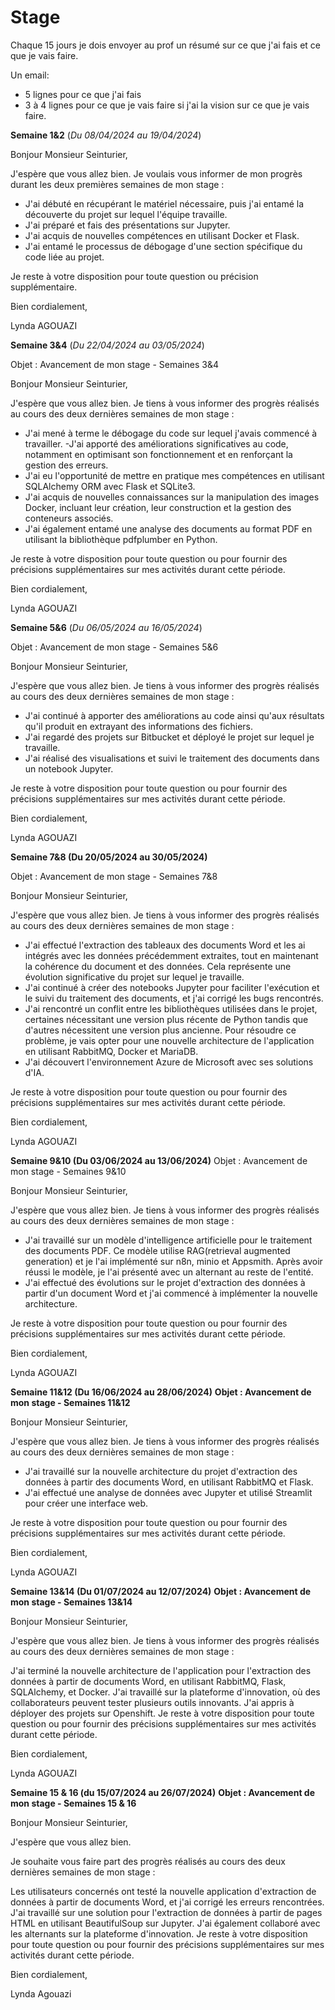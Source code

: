# **Stage**

Chaque 15 jours je dois envoyer au prof un résumé sur ce que j'ai fais et ce que je vais faire.

Un email:  
- 5 lignes pour ce que j'ai fais
- 3 à 4 lignes pour ce que je vais faire si j'ai la vision sur ce que je vais faire.


**Semaine 1&2** (*Du 08/04/2024 au 19/04/2024*)

Bonjour Monsieur Seinturier,

J'espère que vous allez bien. Je voulais vous informer de mon progrès durant les deux premières semaines de mon stage :

- J'ai débuté en récupérant le matériel nécessaire, puis j'ai entamé la découverte du projet sur lequel l'équipe travaille.
- J'ai préparé et fais des présentations sur Jupyter.
- J'ai acquis de nouvelles compétences en utilisant Docker et Flask.
- J'ai entamé le processus de débogage d'une section spécifique du code liée au projet.

Je reste à votre disposition pour toute question ou précision supplémentaire.

Bien cordialement,

Lynda AGOUAZI



**Semaine 3&4** (*Du 22/04/2024 au 03/05/2024*)

Objet : Avancement de mon stage - Semaines 3&4

Bonjour Monsieur Seinturier,

J'espère que vous allez bien. Je tiens à vous informer des progrès réalisés au cours des deux dernières semaines de mon stage :

- J'ai mené à terme le débogage du code sur lequel j'avais commencé à travailler.
-J'ai apporté des améliorations significatives au code, notamment en optimisant son fonctionnement et en renforçant la gestion des erreurs.
- J'ai eu l'opportunité de mettre en pratique mes compétences en utilisant SQLAlchemy ORM avec Flask et SQLite3.
- J'ai acquis de nouvelles connaissances sur la manipulation des images Docker, incluant leur création, leur construction et la gestion des conteneurs associés.
- J'ai également entamé une analyse des documents au format PDF en utilisant la bibliothèque pdfplumber en Python.
  
Je reste à votre disposition pour toute question ou pour fournir des précisions supplémentaires sur mes activités durant cette période.

Bien cordialement,

Lynda AGOUAZI

**Semaine 5&6** (*Du 06/05/2024 au 16/05/2024*)

Objet : Avancement de mon stage - Semaines 5&6

Bonjour Monsieur Seinturier,

J'espère que vous allez bien. Je tiens à vous informer des progrès réalisés au cours des deux dernières semaines de mon stage :

- J'ai continué à apporter des améliorations au code ainsi qu'aux résultats qu'il produit en extrayant des informations des fichiers.
- J'ai regardé des projets sur Bitbucket et déployé le projet sur lequel je travaille.
- J'ai réalisé des visualisations et suivi le traitement des documents dans un notebook Jupyter.
  
Je reste à votre disposition pour toute question ou pour fournir des précisions supplémentaires sur mes activités durant cette période.

Bien cordialement,

Lynda AGOUAZI



**Semaine 7&8 (Du 20/05/2024 au 30/05/2024)**

Objet : Avancement de mon stage - Semaines 7&8

Bonjour Monsieur Seinturier,

J'espère que vous allez bien. Je tiens à vous informer des progrès réalisés au cours des deux dernières semaines de mon stage :

- J'ai effectué l'extraction des tableaux des documents Word et les ai intégrés avec les données précédemment extraites, tout en maintenant la cohérence du document et des données. Cela représente une évolution significative du projet sur lequel je travaille.
- J'ai continué à créer des notebooks Jupyter pour faciliter l'exécution et le suivi du traitement des documents, et j'ai corrigé les bugs rencontrés.
- J'ai rencontré un conflit entre les bibliothèques utilisées dans le projet, certaines nécessitant une version plus récente de Python tandis que d'autres nécessitent une version plus ancienne. Pour résoudre ce problème, je vais opter pour une nouvelle architecture de l'application en utilisant RabbitMQ, Docker et MariaDB.
- J'ai découvert l'environnement Azure de Microsoft avec ses solutions d'IA.

Je reste à votre disposition pour toute question ou pour fournir des précisions supplémentaires sur mes activités durant cette période.

Bien cordialement,

Lynda AGOUAZI



**Semaine 9&10 (Du 03/06/2024 au 13/06/2024)**
Objet : Avancement de mon stage - Semaines 9&10

Bonjour Monsieur Seinturier,

J'espère que vous allez bien. Je tiens à vous informer des progrès réalisés au cours des deux dernières semaines de mon stage :

- J'ai travaillé sur un modèle d'intelligence artificielle pour le traitement des documents PDF. Ce modèle utilise RAG(retrieval augmented generation) et je l'ai implémenté sur n8n, minio et Appsmith. Après avoir réussi le modèle, je l'ai présenté avec un alternant au reste de l'entité.
- J'ai effectué des évolutions sur le projet d'extraction des données à partir d'un document Word et j'ai commencé à implémenter la nouvelle architecture.

Je reste à votre disposition pour toute question ou pour fournir des précisions supplémentaires sur mes activités durant cette période.

Bien cordialement,

Lynda AGOUAZI



**Semaine 11&12 (Du 16/06/2024 au 28/06/2024)**
**Objet : Avancement de mon stage - Semaines 11&12**

Bonjour Monsieur Seinturier,

J'espère que vous allez bien. Je tiens à vous informer des progrès réalisés au cours des deux dernières semaines de mon stage :

- J'ai travaillé sur la nouvelle architecture du projet d'extraction des données à partir des documents Word, en utilisant RabbitMQ et Flask.
- J'ai effectué une analyse de données avec Jupyter et utilisé Streamlit pour créer une interface web.

Je reste à votre disposition pour toute question ou pour fournir des précisions supplémentaires sur mes activités durant cette période.

Bien cordialement,

Lynda AGOUAZI


**Semaine 13&14 (Du 01/07/2024 au 12/07/2024)**
**Objet : Avancement de mon stage - Semaines 13&14**

Bonjour Monsieur Seinturier,

J'espère que vous allez bien. Je tiens à vous informer des progrès réalisés au cours des deux dernières semaines de mon stage :

J'ai terminé la nouvelle architecture de l'application pour l'extraction des données à partir de documents Word, en utilisant RabbitMQ, Flask, SQLAlchemy, et Docker.
J'ai travaillé sur la plateforme d'innovation, où des collaborateurs peuvent tester plusieurs outils innovants.
J'ai appris à déployer des projets sur Openshift.
Je reste à votre disposition pour toute question ou pour fournir des précisions supplémentaires sur mes activités durant cette période.

Bien cordialement,

Lynda AGOUAZI



**Semaine 15 & 16 (du 15/07/2024 au 26/07/2024)**
**Objet : Avancement de mon stage - Semaines 15 & 16**

Bonjour Monsieur Seinturier,

J'espère que vous allez bien.

Je souhaite vous faire part des progrès réalisés au cours des deux dernières semaines de mon stage :

Les utilisateurs concernés ont testé la nouvelle application d'extraction de données à partir de documents Word, et j'ai corrigé les erreurs rencontrées.
J'ai travaillé sur une solution pour l'extraction de données à partir de pages HTML en utilisant BeautifulSoup sur Jupyter.
J'ai également collaboré avec les alternants sur la plateforme d'innovation.
Je reste à votre disposition pour toute question ou pour fournir des précisions supplémentaires sur mes activités durant cette période.

Bien cordialement,

Lynda Agouazi
